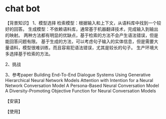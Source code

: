# chat bot

【背景知识】
1、模型选择
  检索模型：根据输入和上下文，从语料库中找到一个较好的回答。
  生成模型：不依赖语料库，通常基于机器翻译技术，完成输入到输出的映射。
     两种方法都有明显的优缺点，基于检索的方法不会产生语法错误，但是能回答问题有限。
  基于生成的方法，可以考虑句子输入的实体信息，但是需要大量语料，模型很难训练，而且容易犯语法错误，尤其是较长的句子。
  生产环境大多选择基于检索的方法。

2、挑战


3、参考paper
Building End-To-End Dialogue Systems Using Generative Hierarchical Neural Network Models
Attention with Intention for a Neural Network Conversation Model
A Persona-Based Neural Conversation Model
A Diversity-Promoting Objective Function for Neural Conversation Models


【安装】


【使用】

